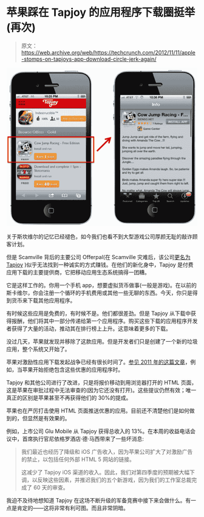 # 苹果踩在 Tapjoy 的应用程序下载圈挺举(再次)

> 原文：<https://web.archive.org/web/https://techcrunch.com/2012/11/11/apple-stomps-on-tapjoys-app-download-circle-jerk-again/>

![](img/398f00220fccafaad5f686005eeae4a2.png "tapjoy")

关于斯坎维尔的记忆已经褪色，如今我们也看不到大型游戏公司厚颜无耻的敲诈顾客计划。

但是 Scamville 背后的主要公司 Offerpal(在 Scamville 灾难后，该公司[更名为](https://web.archive.org/web/20221205121006/https://beta.techcrunch.com/2011/01/06/tapjoy-aka-offerpal-raises-21m-for-app-distribution-and-monetization-platform/) [Tapjoy](https://web.archive.org/web/20221205121006/http://www.crunchbase.com/company/offerpal-media) )似乎无法找到一种诚实的方式赚钱。在他们的新化身中，Tapjoy 是付费应用下载的主要提供商，它把移动应用生态系统搞得一团糟。

它是这样工作的。你用一个手机 app，想要虚拟货币做事(一般是游戏)。在以前的斯卡维尔，你会注册一个循环的手机费用或其他一些无聊的东西。今天，你只是得到货币来下载其他应用程序。

有时候这些应用是免费的，有时候不是。他们都很差劲。但是 Tapjoy 从下载中获得报酬，他们将其中一部分传递给第一个应用程序。购买这些下载的应用程序开发者获得了大量的活动，推动其在排行榜上上升。这意味着更多的下载。

没过几天，苹果就发现并移除了这款应用。但是开发者们只是创建了一个新的垃圾应用，整个系统又开始了。

苹果对激励性应用下载发起战争已经有很长时间了。[参见 2011 年的这篇文章](https://web.archive.org/web/20221205121006/https://beta.techcrunch.com/2011/04/19/apple-clamps-down-on-incentivized-app-downloads/)，例如，当苹果开始拒绝包含这些优惠的应用程序时。

Tapjoy 和其他公司进行了改进，只是将报价移动到用浏览器打开的 HTML 页面，这是苹果在审批过程中无法审查的(因为它还没有打开)。这些提议仍然有效；唯一真正的区别是苹果甚至不再获得他们的 30%的提成。

苹果也在严厉打击使用 HTML 页面推送优惠的应用。目前还不清楚他们是如何做到的，但显然是有效果的。

例如，上市公司 Glu Mobile 从 Tapjoy 获得总收入的 13%。在本周的收益电话会议中，首席执行官尼依格罗酒店·德·马西带来了一些坏消息:

> 我们最近也经历了降级和 iOS 广告收入，因为苹果公司扩大了对激励广告的禁止，以包括任何外部 HTML 5 网站的链接。
> 
> 这减少了 Tapjoy iOS 渠道的收入。因此，我们对第四季度的预期被大幅下调，以反映这些因素，并推迟我们的五个新游戏，因为我们的工作室总裁完成了 60 天的审查。

我迫不及待地想知道 Tapjoy 在这场不断升级的军备竞赛中接下来会做什么。有一点是肯定的——这将非常有利可图。而且非常阴暗。